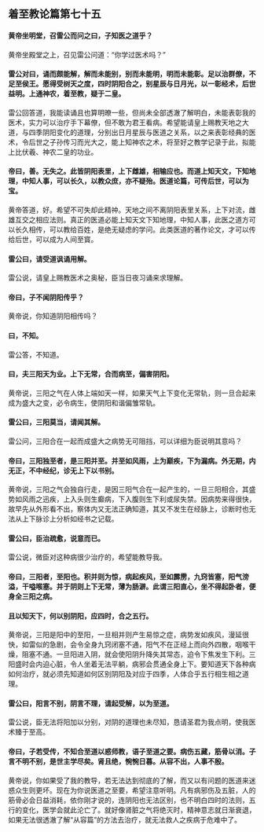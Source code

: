 ## 着至教论篇第七十五

#### 黄帝坐明堂，召雷公而问之曰，子知医之道乎？

黄帝坐殿堂之上，召见雷公问道：“你学过医术吗？”

#### 雷公对曰，诵而颇能解，解而未能别，别而未能明，明而未能彰。足以治群僚，不足至侯王。愿得受树天之度，四时阴阳合之，别星辰与日月光，以一彰经术，后世益明。上通神农，着至教，疑于二皇。

雷公回答道，我能读诵且也算明暸一些，但尚未全部透澈了解明白，未能表彰我的医术，实力可以治疗手下幕僚，但不敢为君王看病。希望能请皇上赐教天地之大道，与四季阴阳变化的道理，分别出日月星辰与医道之关系，以之来表彰经典的医术，令后世之子孙传习而光大之，能上知神农之术，将至好之教学记录于此，拟能上比伏羲、神农二皇的功业。

#### 帝曰，善。无失之。此皆阴阳表里，上下雌雄，相输应也。而道上知天文，下知地理，中知人事，可以长久，以教众庶，亦不疑殆。医道论篇，可传后世，可以为宝。

黄帝答道，好。希望不可失却此精祌。天地之间不离阴阳表里关系，上下对流，雌雄互交之相应法则。真正的医道必能上知天文下知地理，中知人事，此医之道方可以长久相传，可以教给百姓，是绝无疑虑的学问。此类医道的著作论文，才可以传给后世，可以成为人间至寳。

#### 雷公曰，请受道讽诵用解。

雷公说，请皇上赐教医术之奥秘，臣当日夜习诵来求理解。

#### 帝曰，子不闻阴阳传乎？

黄帝说，你知道阴阳相传吗？

#### 曰，不知。

雷公答，不知道。

#### 曰，夫三阳天为业。上下无常，合而病至，偏害阴阳。

黄帝说，三阳之气在人体上端如天一样，如果天气上下变化无常轨，则一旦合起来成为盛大之变，必令病生，使阴阳和谐偏雏常轨。

#### 雷公曰，三阳莫当，请闻其解。

雷公问，三阳合在一起而成盛大之病势无可阻挡，可以详细为臣说明其意吗？

#### 帝曰，三阳独至者，是三阳并至。并至如风雨，上为巅疾，下为漏病。外无期，内无正，不中经纪，诊无上下以书别。

黄帝说，三阳之气会独自行走，是因三阳气合在一起产生的，一旦三阳相合，其盛势如风雨之迅疾，上入头则生癫病，下入腹则生下利或尿失禁。因病势来得很快，故早先从外形看不出，察体内又无法正确知道，其又不发生在经脉上，诊断时也无法从上下脉诊上分析如经书之记载。

#### 雷公曰，臣治疏愈，说意而已。

雷公说，微臣对这种病很少治疗的，希望能教导我。

#### 帝曰，三阳者，至阳也。积并则为惊，病起疾风，至如霹雳，九窍皆塞，阳气滂溢，干嗌喉塞。并于阴则上下无常，薄为肠澼。此谓三阳直心，坐不得起卧者，便身全三阳之病。



#### 且以知天下，何以别阴阳，应四时，合之五行。

黄帝说，三阳是阳中的至阳，一旦相并则产生易惊之症，病势发如疾风，漫延很快，如雷似的急剧，会令全身九窍闭塞不通，阳气不在正经上而向外四散，咽喉干燥，阻塞不通。一旦阳进入阴，就会使阳阴升降失其常态，迫令下焦发生下利。三阳盛时会内迫心脏，令人坐着无法平躺，病邪会贯通全身上下。要知道天下各种病如何治疗，就必须先知道如何区别阴阳及对应于四季，人体合乎五行相生相之道理。

#### 雷公曰，阳言不别，阴言不理，请起受解，以为至道。

雷公说，臣无法将阳加以分别，对阴的道理也未尽知，恳请圣君为我点明，使我医术臻于至高。

#### 帝曰，子若受传，不知合至道以惑师教，语子至道之要。病伤五藏，筋骨以消。子言不明不别，是世主学尽矣。肾且绝，惋惋日暮。从容不出，人事不殷。

黄帝说，你如果受了我的教导，若无法达到彻底的了解，而又以有问题的医道来迷惑众生则更坏。现在为你说医道之至要，希望注意听明。凡有病邪伤及五脏，人的筋骨必会日益消耗，依你刚才说的，连阴阳也无法区别，也不明白四时的法则，五行的变化，医学会就此沦亡了。就好像肾脏之气将绝灭时，精神意志就日渐衰退，如果无法很透澈了解“从容篇”的方法去治疗，就无法救人之疾病于危难中了。
